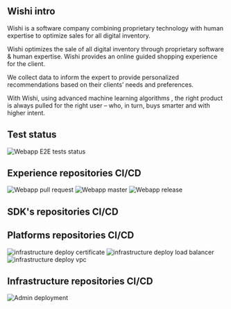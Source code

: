 ## Wishi intro

Wishi is a software company combining proprietary technology with human expertise to optimize sales for all digital inventory.

Wishi optimizes the sale of all digital inventory through proprietary software & human expertise. Wishi provides an online guided shopping experience for the client.

We collect data to inform the expert to provide personalized recommendations based on their clients’ needs and preferences.

With Wishi, using advanced machine learning algorithms , the right product is always pulled for the right user – who, in turn, buys smarter and with higher intent.


## Test status

![Webapp E2E tests status](https://github.com/wishidev/webapp-e2e/actions/workflows/ci.yml/badge.svg)



## Experience repositories CI/CD

![Webapp pull request](https://github.com/wishidev/web-app/actions/workflows/pull-request.yml/badge.svg)
![Webapp master](https://github.com/wishidev/web-app/actions/workflows/master.yml/badge.svg)
![Webapp release](https://github.com/wishidev/web-app/actions/workflows/release.yml/badge.svg)

## SDK's repositories CI/CD

## Platforms repositories CI/CD

![infrastructure deploy certificate](https://github.com/wishidev/infrastructure/actions/deploy-certificate/ci.yml/badge.svg)
![infrastructure deploy load balancer](https://github.com/wishidev/infrastructure/actions/workflows/deploy-load-balancer.yml/badge.svg)
![infrastructure deploy vpc](https://github.com/wishidev/infrastructure/actions/workflows/deploy-vpc.yml/badge.svg)

## Infrastructure repositories CI/CD

![Admin deployment](https://github.com/wishidev/admin/actions/workflows/ci.yml/badge.svg)
